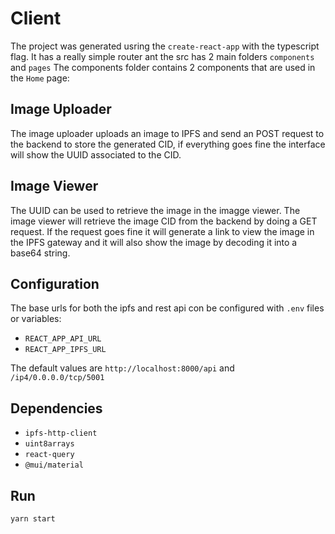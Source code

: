 # Client

The project was generated usring the `create-react-app` with the typescript flag. It has a really simple router ant the src has 2 main folders `components` and `pages`
The components folder contains 2 components that are used in the `Home` page:

## Image Uploader

The image uploader uploads an image to IPFS and send an POST request to the backend to store the generated CID, if everything goes fine the interface will show the UUID associated to the CID.

## Image Viewer

The UUID can be used to retrieve the image in the imagge viewer. The image viewer will retrieve the image CID from the backend by doing a GET request. If the request goes fine it will generate a link to view the image in the IPFS gateway and it will also show the image by decoding it into a base64 string.

## Configuration

The base urls for both the ipfs and rest api con be configured with `.env` files or variables:

* `REACT_APP_API_URL`
* `REACT_APP_IPFS_URL`

The default values are `http://localhost:8000/api` and `/ip4/0.0.0.0/tcp/5001`

## Dependencies

* `ipfs-http-client`
* `uint8arrays`
* `react-query`
* `@mui/material`

## Run

`yarn start`